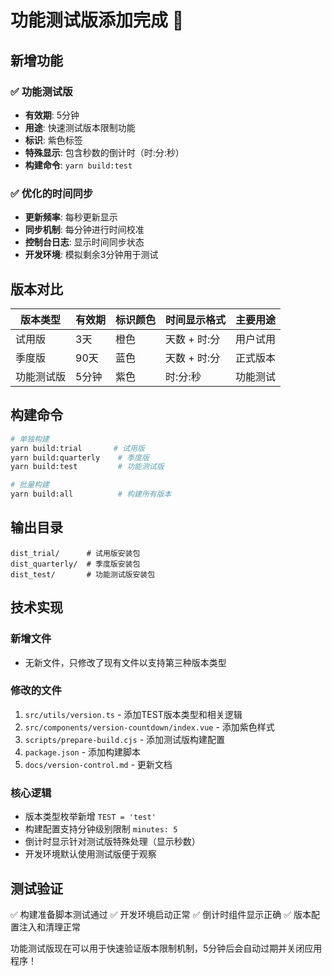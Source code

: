 # 功能测试版添加完成 🎉

## 新增功能

### ✅ 功能测试版
- **有效期**: 5分钟
- **用途**: 快速测试版本限制功能
- **标识**: 紫色标签
- **特殊显示**: 包含秒数的倒计时（时:分:秒）
- **构建命令**: `yarn build:test`

### ✅ 优化的时间同步
- **更新频率**: 每秒更新显示
- **同步机制**: 每分钟进行时间校准
- **控制台日志**: 显示时间同步状态
- **开发环境**: 模拟剩余3分钟用于测试

## 版本对比

| 版本类型 | 有效期 | 标识颜色 | 时间显示格式 | 主要用途 |
|---------|-------|---------|-------------|---------|
| 试用版 | 3天 | 橙色 | 天数 + 时:分 | 用户试用 |
| 季度版 | 90天 | 蓝色 | 天数 + 时:分 | 正式版本 |
| 功能测试版 | 5分钟 | 紫色 | 时:分:秒 | 功能测试 |

## 构建命令

```bash
# 单独构建
yarn build:trial       # 试用版
yarn build:quarterly    # 季度版  
yarn build:test         # 功能测试版

# 批量构建
yarn build:all          # 构建所有版本
```

## 输出目录

```
dist_trial/      # 试用版安装包
dist_quarterly/  # 季度版安装包
dist_test/       # 功能测试版安装包
```

## 技术实现

### 新增文件
- 无新文件，只修改了现有文件以支持第三种版本类型

### 修改的文件
1. `src/utils/version.ts` - 添加TEST版本类型和相关逻辑
2. `src/components/version-countdown/index.vue` - 添加紫色样式
3. `scripts/prepare-build.cjs` - 添加测试版构建配置
4. `package.json` - 添加构建脚本
5. `docs/version-control.md` - 更新文档

### 核心逻辑
- 版本类型枚举新增 `TEST = 'test'`
- 构建配置支持分钟级别限制 `minutes: 5`
- 倒计时显示针对测试版特殊处理（显示秒数）
- 开发环境默认使用测试版便于观察

## 测试验证

✅ 构建准备脚本测试通过
✅ 开发环境启动正常
✅ 倒计时组件显示正确
✅ 版本配置注入和清理正常

功能测试版现在可以用于快速验证版本限制机制，5分钟后会自动过期并关闭应用程序！
